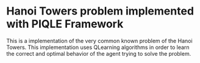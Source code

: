 # Hanoi Towers problem implemented with PIQLE Framework

This is a implementation of the very common known problem of the Hanoi Towers. This implementation uses QLearning algorithms in order to learn the correct and optimal behavior of the agent trying to solve the problem.
